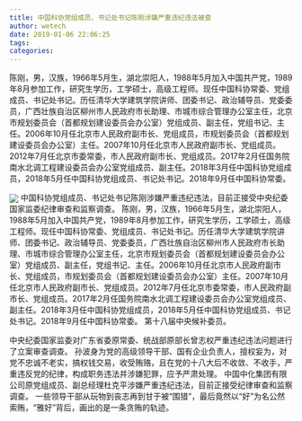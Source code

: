 ```yaml
---
title: 中国科协党组成员、书记处书记陈刚涉嫌严重违纪违法被查
author: wetech
date: 2019-01-06 22:06:25
tags: 
categories: 
---
```

陈刚，男，汉族，1966年5月生，湖北崇阳人，1988年5月加入中国共产党，1989年8月参加工作，研究生学历，工学硕士，高级工程师。现任中国科协常委、党组成员、书记处书记。历任清华大学建筑学院讲师、团委书记、政治辅导员、党委委员，广西壮族自治区柳州市人民政府市长助理、市城市综合管理办公室主任，北京市规划委员会（首都规划建设委员会办公室）党组成员、副主任，党组书记、主任。2006年10月任北京市人民政府副市长、党组成员，市规划委员会（首都规划建设委员会办公室）主任。2007年10月任北京市人民政府副市长、党组成员。2012年7月任北京市委常委，市人民政府副市长、党组成员。2017年2月任国务院南水北调工程建设委员会办公室党组成员、副主任。2018年3月任中国科协党组成员，2018年5月任中国科协党组成员、书记处书记。2018年9月任中国科协常委。
<!-- more -->
<img align="center" border="0" src="https://imgcdn.yicai.com/uppics/images/2019/01/abc82be639eede089d4e2ce20a95ba3f.jpg" />
中国科协党组成员、书记处书记陈刚涉嫌严重违纪违法，目前正接受中央纪委国家监委纪律审查和监察调查。
陈刚，男，汉族，1966年5月生，湖北崇阳人，1988年5月加入中国共产党，1989年8月参加工作，研究生学历，工学硕士，高级工程师。现任中国科协常委、党组成员、书记处书记。历任清华大学建筑学院讲师、团委书记、政治辅导员、党委委员，广西壮族自治区柳州市人民政府市长助理、市城市综合管理办公室主任，北京市规划委员会（首都规划建设委员会办公室）党组成员、副主任，党组书记、主任。2006年10月任北京市人民政府副市长、党组成员，市规划委员会（首都规划建设委员会办公室）主任。2007年10月任北京市人民政府副市长、党组成员。2012年7月任北京市委常委，市人民政府副市长、党组成员。2017年2月任国务院南水北调工程建设委员会办公室党组成员、副主任。2018年3月任中国科协党组成员，2018年5月任中国科协党组成员、书记处书记。2018年9月任中国科协常委。
第十八届中央候补委员。
 
 
中央纪委国家监委对广东省委原常委、统战部原部长曾志权严重违纪违法问题进行了立案审查调查。
孙波身为党的高级领导干部、国有企业负责人，擅权妄为，对党不忠诚不老实，搞权钱交易，收受贿赂，且在党的十八大后不收敛、不收手，严重违反党的纪律，构成职务违法并涉嫌犯罪，应予严肃处理。
中国中化集团有限公司原党组成员、副总经理杜克平涉嫌严重违纪违法，目前正接受纪律审查和监察调查。
一些领导干部从玩物到丧志再到甘于被“围猎”，最后竟然以“好”为名公然索贿，“雅好”背后，画出的是一条贪贿的轨迹。

